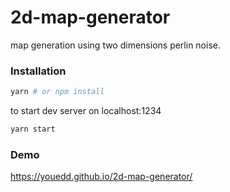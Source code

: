 # 2d-map-generator
map generation using two dimensions perlin noise.

### Installation 

```sh
yarn # or npm install
```

to start dev server on localhost:1234 

```sh
yarn start 
```

### Demo 

https://youedd.github.io/2d-map-generator/

